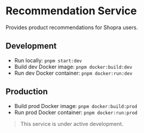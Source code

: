 # Recommendation Service

Provides product recommendations for Shopra users.

## Development

- Run locally: `pnpm start:dev`
- Build dev Docker image: `pnpm docker:build:dev`
- Run dev Docker container: `pnpm docker:run:dev`

## Production

- Build prod Docker image: `pnpm docker:build:prod`
- Run prod Docker container: `pnpm docker:run:prod`

> This service is under active development.
